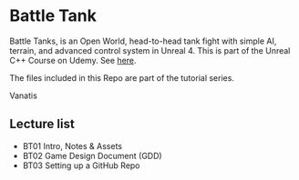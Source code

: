 # Battle Tank
Battle Tanks, is an Open World, head-to-head tank fight with simple AI, terrain, and advanced control system in Unreal 4. This is part of the Unreal C++ Course on Udemy. See [here](https://www.udemy.com/unrealcourse/learn/v4/overview).

The files included in this Repo are part of the tutorial series.

Vanatis

## Lecture list
* BT01 Intro, Notes & Assets
* BT02 Game Design Document (GDD)
* BT03 Setting up a GitHub Repo

